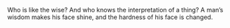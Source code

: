 Who is like the wise? And who knows the interpretation of a thing? A man’s wisdom makes his face shine, and the hardness of his face is changed.
